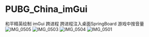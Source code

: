 # PUBG_China_imGui
和平精英绘制 imGui 跨进程
跨进程注入桌面SpringBoard 游戏中按音量
![IMG_0505](https://github.com/nongshifu/PUBG_China_imGui/assets/31665489/29f82594-a6ed-490f-82db-55c644960589)
![IMG_0503](https://github.com/nongshifu/PUBG_China_imGui/assets/31665489/2493daf9-c6e8-4623-90b7-702464bf04dd)
![IMG_0504](https://github.com/nongshifu/PUBG_China_imGui/assets/31665489/98934a74-fffe-42f8-a283-858caade5323)
![IMG_0501](https://github.com/nongshifu/PUBG_China_imGui/assets/31665489/8a837830-24e3-4717-bdc8-418ea81954a6)

